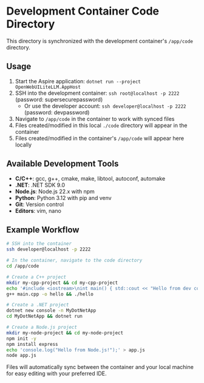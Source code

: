 # Development Container Code Directory

This directory is synchronized with the development container's `/app/code` directory.

## Usage

1. Start the Aspire application: `dotnet run --project OpenWebUILiteLLM.AppHost`
2. SSH into the development container: `ssh root@localhost -p 2222` (password: supersecurepassword)
   - Or use the developer account: `ssh developer@localhost -p 2222` (password: devpassword)
3. Navigate to `/app/code` in the container to work with synced files
4. Files created/modified in this local `./code` directory will appear in the container
5. Files created/modified in the container's `/app/code` will appear here locally

## Available Development Tools

- **C/C++**: gcc, g++, cmake, make, libtool, autoconf, automake
- **.NET**: .NET SDK 9.0
- **Node.js**: Node.js 22.x with npm
- **Python**: Python 3.12 with pip and venv
- **Git**: Version control
- **Editors**: vim, nano

## Example Workflow

```bash
# SSH into the container
ssh developer@localhost -p 2222

# In the container, navigate to the code directory
cd /app/code

# Create a C++ project
mkdir my-cpp-project && cd my-cpp-project
echo '#include <iostream>\nint main() { std::cout << "Hello from dev container!"; return 0; }' > main.cpp
g++ main.cpp -o hello && ./hello

# Create a .NET project  
dotnet new console -n MyDotNetApp
cd MyDotNetApp && dotnet run

# Create a Node.js project
mkdir my-node-project && cd my-node-project
npm init -y
npm install express
echo 'console.log("Hello from Node.js!");' > app.js
node app.js
```

Files will automatically sync between the container and your local machine for easy editing with your preferred IDE.